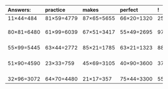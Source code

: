| Answers: | practice | makes | perfect | ! |
| :--- | :--- | :--- | :--- | :--- |
| 11×44=484 | 81×59=4779 | 87×65=5655 | 66×20=1320 | 25×43=1075 | 
|   |   |   |   |   | 
|   |   |   |   |   | 
|   |   |   |   |   | 
| 80×81=6480 | 61×99=6039 | 67×51=3417 | 55×49=2695 | 97×48=4656 | 
|   |   |   |   |   | 
|   |   |   |   |   | 
|   |   |   |   |   | 
|   |   |   |   |   | 
| 55×99=5445 | 63×44=2772 | 85×21=1785 | 63×21=1323 | 88×34=2992 | 
|   |   |   |   |   | 
|   |   |   |   |   | 
|   |   |   |   |   | 
|   |   |   |   |   | 
| 51×90=4590 | 23×33=759 | 45×69=3105 | 40×90=3600 | 37×87=3219 | 
|   |   |   |   |   | 
|   |   |   |   |   | 
|   |   |   |   |   | 
|   |   |   |   |   | 
| 32×96=3072 | 64×70=4480 | 21×17=357 | 75×44=3300 | 55×64=3520 | 
